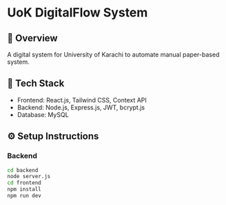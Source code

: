 # UoK DigitalFlow System

## 📌 Overview
A digital system for University of Karachi to automate manual paper-based system.

## 🚀 Tech Stack
- Frontend: React.js, Tailwind CSS, Context API
- Backend: Node.js, Express.js, JWT, bcrypt.js
- Database: MySQL

## ⚙️ Setup Instructions

### Backend
```bash
cd backend
node server.js
cd frontend
npm install
npm run dev
